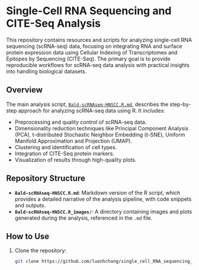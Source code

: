 # Single-Cell RNA Sequencing and CITE-Seq Analysis

This repository contains resources and scripts for analyzing single-cell RNA sequencing (scRNA-seq) data, focusing on integrating RNA and surface protein expression data using Cellular Indexing of Transcriptomes and Epitopes by Sequencing (CITE-Seq). The primary goal is to provide reproducible workflows for scRNA-seq data analysis with practical insights into handling biological datasets.

## Overview

The main analysis script, [`Bald-scRNAseq-HNSCC.R.md`](https://github.com/luenhchang/single_cell_RNA_sequencing_CITE_seq/blob/main/Bald-scRNAseq-HNSCC.R.md), describes the step-by-step approach for analyzing scRNA-seq data using R. It includes:
- Preprocessing and quality control of scRNA-seq data.
- Dimensionality reduction techniques like Principal Component Analysis (PCA), t-distributed Stochastic Neighbor Embedding (t-SNE), Uniform Manifold Approximation and Projection (UMAP).
- Clustering and identification of cell types.
- Integration of CITE-Seq protein markers.
- Visualization of results through high-quality plots.

## Repository Structure

- **`Bald-scRNAseq-HNSCC.R.md`**: Markdown version of the R script, which provides a detailed narrative of the analysis pipeline, with code snippets and outputs.
- **`Bald-scRNAseq-HNSCC.R_images/`**: A directory containing images and plots generated during the analysis, referenced in the `.md` file.

## How to Use

1. Clone the repository:
   ```bash
   git clone https://github.com/luenhchang/single_cell_RNA_sequencing_CITE_seq.git
